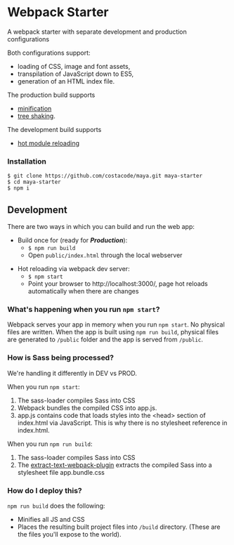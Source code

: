 # Webpack Starter

A webpack starter with separate development and production configurations

Both configurations support:

-   loading of CSS, image and font assets,
-   transpilation of JavaScript down to ES5,
-   generation of an HTML index file.

The production build supports

-   [minification][minification]
-   [tree shaking][treeshaking].

The development build supports

-   [hot module reloading][hmr]

### Installation

```
$ git clone https://github.com/costacode/maya.git maya-starter
$ cd maya-starter
$ npm i
```

## Development

There are two ways in which you can build and run the web app:

-   Build once for (ready for **_Production_**):
    -   `$ npm run build`
    -   Open `public/index.html` through the local webserver

*   Hot reloading via webpack dev server:
    -   `$ npm start`
    -   Point your browser to http://localhost:3000/, page hot reloads automatically when there are changes

### What's happening when you run `npm start`?

Webpack serves your app in memory when you run `npm start`. No physical files are written. When the app is built using `npm run build`, physical files are generated to `/public` folder and the app is served from `/public`.

### How is Sass being processed?

We're handling it differently in DEV vs PROD.

When you run `npm start`:

1.  The sass-loader compiles Sass into CSS
2.  Webpack bundles the compiled CSS into app.js.
3.  app.js contains code that loads styles into the &lt;head&gt; section of index.html via JavaScript. This is why there is no stylesheet reference in index.html.

When you run `npm run build`:

1.  The sass-loader compiles Sass into CSS
2.  The [extract-text-webpack-plugin][extract-text-webpack-plugin] extracts the compiled Sass into a stylesheet file app.bundle.css

### How do I deploy this?

`npm run build` does the following:

-   Minifies all JS and CSS
-   Places the resulting built project files into `/build` directory. (These are the files you'll expose to the world).

[minification]: https://en.wikipedia.org/wiki/Minification_(programming)
[treeshaking]: https://developer.mozilla.org/en-US/docs/Glossary/Tree_shaking
[hmr]: https://webpack.js.org/concepts/hot-module-replacement/
[extract-text-webpack-plugin]: https://github.com/webpack/extract-text-webpack-plugin
